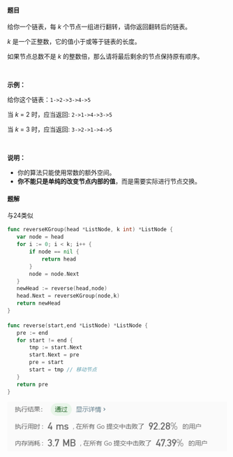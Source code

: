 #### 题目
<p>给你一个链表，每&nbsp;<em>k&nbsp;</em>个节点一组进行翻转，请你返回翻转后的链表。</p>

<p><em>k&nbsp;</em>是一个正整数，它的值小于或等于链表的长度。</p>

<p>如果节点总数不是&nbsp;<em>k&nbsp;</em>的整数倍，那么请将最后剩余的节点保持原有顺序。</p>

<p>&nbsp;</p>

<p><strong>示例：</strong></p>

<p>给你这个链表：<code>1-&gt;2-&gt;3-&gt;4-&gt;5</code></p>

<p>当&nbsp;<em>k&nbsp;</em>= 2 时，应当返回: <code>2-&gt;1-&gt;4-&gt;3-&gt;5</code></p>

<p>当&nbsp;<em>k&nbsp;</em>= 3 时，应当返回: <code>3-&gt;2-&gt;1-&gt;4-&gt;5</code></p>

<p>&nbsp;</p>

<p><strong>说明：</strong></p>

<ul>
	<li>你的算法只能使用常数的额外空间。</li>
	<li><strong>你不能只是单纯的改变节点内部的值</strong>，而是需要实际进行节点交换。</li>
</ul>


 #### 题解
 与24类似
 ```go
 func reverseKGroup(head *ListNode, k int) *ListNode {
 	var node = head
 	for i := 0; i < k; i++ {
 		if node == nil {
 			return head
 		}
 		node = node.Next
 	}
 	newHead := reverse(head,node)
 	head.Next = reverseKGroup(node,k)
 	return newHead
 }
 
 func reverse(start,end *ListNode) *ListNode {
 	pre := end
 	for start != end {
 		tmp := start.Next
 		start.Next = pre
 		pre = start
 		start = tmp	// 移动节点
 	}
 	return pre
 }
 ```
 ![](https://raw.githubusercontent.com/betterfor/cloudImage/master/images/2020-02-18/002501.png)